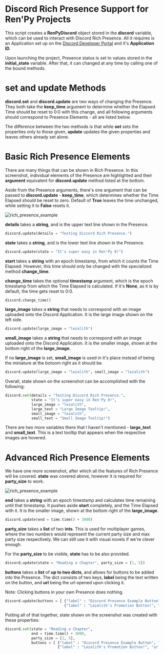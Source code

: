 # Discord Rich Presence Support for Ren'Py Projects
This script creates a **RenPyDiscord** object stored in the **discord** variable, which can be used to interact with Discord Rich Presence. All it requires is an Application set up on the [Discord Developer Portal](https://discord.com/developers) and it's **Application ID**.

Upon launching the project, Presence status is set to values stored in the **initial_state** variable. After that, it can changed at any time by calling one of the bound methods.

# set and update Methods
**discord.set** and **discord.update** are two ways of changing the Presence. They both take the **keep_time** argument to determine whether the Elapsed Time should be reset to 0:0 with this change, and all following arguments should correspond to Presence Elements - all are listed below.

The difference between the two methods is that while **set** sets the properties only to those given, **update** updates the given properties and leaves others already set alone.

# Basic Rich Presence Elements
There are many things that can be shown in Rich Presence. In this screenshot, individual elements of the Presence are highlighted and their **argument** equivalent for **discord.update** method listed at the bottom.

Aside from the Presence arguments, there's one argument that can be passed to **discord.update** - **keep_time**, which determines whether the Time Elapsed should be reset to zero. Default of **True** leaves the time unchanged, while setting it to **False** resets it.

![rich_presence_example](https://user-images.githubusercontent.com/56970124/190881237-3f1e0b72-d954-4af2-8a93-a35e59bdf51e.png)

**details** takes a **string**, and is the upper text line shown in the Presence.
```py
discord.update(details = "Testing Discord Rich Presence.")
```

**state** takes a **string**, and is the lower text line shown in the Presence.
```py
discord.update(state = "It's super easy in Ren'Py 8!")
```

**start** takes a **string** with an epoch timestamp, from which it counts the Time Elapsed. However, this time should only be changed with the specialized method **change_time**.

**change_time** takes the optional **timestamp** argument, which is the epoch timestamp from which the Time Elapsed is calculated. If it's **None**, as it is by default, the time gets reset to 0:0.
```py
discord.change_time()
```

**large_image** takes a **string** that needs to correspond with an image uploaded onto the Discord Application.
It is the large image shown on the left side.
```py
discord.update(large_image = "lezalith")
```

**small_image** takes a **string** that needs to correspond with an image uploaded onto the Discord Application.
It is the smaller image, shown at the bottom right of the **large_image**.

If no **large_image** is set, **small_image** is used in it's place instead of being the miniature at the botoom right as it should be.
```py
discord.update(large_image = "lezalith", small_image = "lezalith")
```

Overall, state shown on the screenshot can be accomplished with the following:
```py
discord.set(details = "Testing Discord Rich Presence.",
            state = "It's super easy in Ren'Py 8!",
            large_image = "lezalith",
            large_text = "Large Image Tooltip!",
            small_image = "lezalith",
            small_text = "Small Image Tooltip!")
```

There are two more variables there that I haven't mentioned - **large_text** and **small_text**. This is a text tooltip that appears when the respective images are hovered.

# Advanced Rich Presence Elements
We have one more screenshot, after which all the features of Rich Presence will be covered. **state** was covered above, however it is required for **party_size** to work.

![rich_presence_example](https://user-images.githubusercontent.com/56970124/190882416-25642658-8823-4d05-8dd9-ee9f9e6d62bf.png)

**end** takes a **string** with an epoch timestamp and calculates time remaining until that timestamp. It pushes aside **start** completely, and the Time Elapsed with it.
It is the smaller image, shown at the bottom right of the **large_image**.
```py
discord.update(end = time.time() + 3000)
```

**party_size** takes a **list** of two **ints**. This is used for multiplayer games, where the two numbers would represent the current party size and max party size respectively. We can still use it with visual novels if we're clever enough.

For the **party_size** to be visible, **state** has to be also provided.
```py
discord.update(state = "Reading a Chapter", party_size = [1, 5])
```

**buttons** takes a **list** of **up to two dicts**, and allows for buttons to be added into the Presence. The dict consists of two keys, **label** being the text written on the button, and **url** being the url opened upon clicking it. 

Note: Clicking buttons in your own Presence does nothing.

```py
discord.update(buttons = [ {"label" : "Discord Presence Example Button", "url" : "https://github.com/Lezalith/RenPy_Discord_Presence"},
                           {"label" : "Lezalith's Promotion Button!", "url" : "https://www.lezcave.com"} ]
```

Putting all of that together, state shown on the screenshot was created with these properties:
```py
discord.set(state = "Reading a Chapter",
            end = time.time() + 3000,
            party_size = [1, 5],
            buttons = [ {"label" : "Discord Presence Example Button", "url" : "https://github.com/Lezalith/RenPy_Discord_Presence"},
                        {"label" : "Lezalith's Promotion Button!", "url" : "https://www.lezcave.com"}])
```

